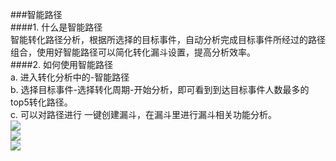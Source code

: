 ###智能路径  
####1. 什么是智能路径  
智能转化路径分析，根据所选择的目标事件，自动分析完成目标事件所经过的路径组合，使用好智能路径可以简化转化漏斗设置，提高分析效率。  
####2. 如何使用智能路径  
a.	进入转化分析中的-智能路径  
b.	选择目标事件-选择转化周期-开始分析，即可看到到达目标事件人数最多的top5转化路径。  
c.	可以对路径进行 一键创建漏斗，在漏斗里进行漏斗相关功能分析。  
![](http://www.shujike.com/docsimg/智能路径1.jpg)  
![](http://www.shujike.com/docsimg/智能路径2.jpg)  
![](http://www.shujike.com/docsimg/智能路径3.jpg)  
